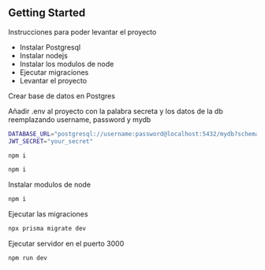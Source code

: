 ## Getting Started
Instrucciones para poder levantar el proyecto

<ul>
    <li>Instalar Postgresql</li>
    <li>Instalar nodejs</li>
    <li>Instalar los modulos de node</li>
    <li>Ejecutar migraciones</li>
    <li>Levantar el proyecto</li>
</ul>

Crear base de datos en Postgres

Añadir .env al proyecto con la palabra secreta y los datos de la db reemplazando username, password y mydb

```bash
DATABASE_URL="postgresql://username:password@localhost:5432/mydb?schema=public"
JWT_SECRET="your_secret"
```



```bash
npm i
```

```bash
npm i
```

Instalar modulos de node
```bash
npm i
```

Ejecutar las migraciones
```bash
npx prisma migrate dev
```

Ejecutar servidor en el puerto 3000
```bash
npm run dev
```
